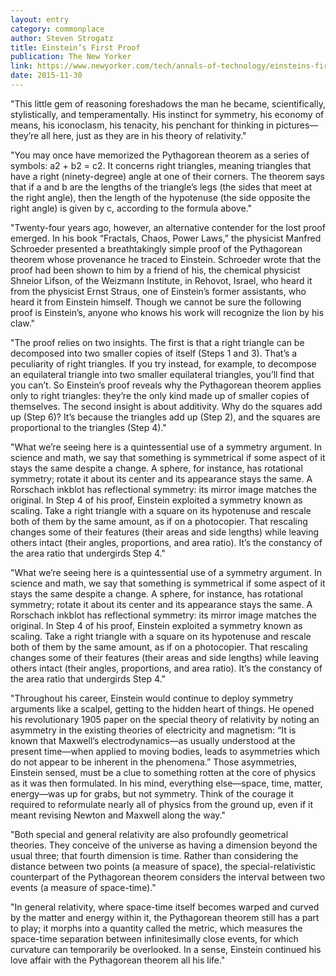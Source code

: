 ```yaml
---
layout: entry
category: commonplace
author: Steven Strogatz
title: Einstein’s First Proof
publication: The New Yorker
link: https://www.newyorker.com/tech/annals-of-technology/einsteins-first-proof-pythagorean-theorem
date: 2015-11-30
---
```


"This little gem of reasoning foreshadows the man he became, scientifically, stylistically, and temperamentally. His instinct for symmetry, his economy of means, his iconoclasm, his tenacity, his penchant for thinking in pictures—they’re all here, just as they are in his theory of relativity."
 
"You may once have memorized the Pythagorean theorem as a series of symbols: a2 + b2 = c2. It concerns right triangles, meaning triangles that have a right (ninety-degree) angle at one of their corners. The theorem says that if a and b are the lengths of the triangle’s legs (the sides that meet at the right angle), then the length of the hypotenuse (the side opposite the right angle) is given by c, according to the formula above."

"Twenty-four years ago, however, an alternative contender for the lost proof emerged. In his book “Fractals, Chaos, Power Laws,” the physicist Manfred Schroeder presented a breathtakingly simple proof of the Pythagorean theorem whose provenance he traced to Einstein. Schroeder wrote that the proof had been shown to him by a friend of his, the chemical physicist Shneior Lifson, of the Weizmann Institute, in Rehovot, Israel, who heard it from the physicist Ernst Straus, one of Einstein’s former assistants, who heard it from Einstein himself. Though we cannot be sure the following proof is Einstein’s, anyone who knows his work will recognize the lion by his claw."

"The proof relies on two insights. The first is that a right triangle can be decomposed into two smaller copies of itself (Steps 1 and 3). That’s a peculiarity of right triangles. If you try instead, for example, to decompose an equilateral triangle into two smaller equilateral triangles, you’ll find that you can’t. So Einstein’s proof reveals why the Pythagorean theorem applies only to right triangles: they’re the only kind made up of smaller copies of themselves. The second insight is about additivity. Why do the squares add up (Step 6)? It’s because the triangles add up (Step 2), and the squares are proportional to the triangles (Step 4)."

"What we’re seeing here is a quintessential use of a symmetry argument. In science and math, we say that something is symmetrical if some aspect of it stays the same despite a change. A sphere, for instance, has rotational symmetry; rotate it about its center and its appearance stays the same. A Rorschach inkblot has reflectional symmetry: its mirror image matches the original. In Step 4 of his proof, Einstein exploited a symmetry known as scaling. Take a right triangle with a square on its hypotenuse and rescale both of them by the same amount, as if on a photocopier. That rescaling changes some of their features (their areas and side lengths) while leaving others intact (their angles, proportions, and area ratio). It’s the constancy of the area ratio that undergirds Step 4."

"What we’re seeing here is a quintessential use of a symmetry argument. In science and math, we say that something is symmetrical if some aspect of it stays the same despite a change. A sphere, for instance, has rotational symmetry; rotate it about its center and its appearance stays the same. A Rorschach inkblot has reflectional symmetry: its mirror image matches the original. In Step 4 of his proof, Einstein exploited a symmetry known as scaling. Take a right triangle with a square on its hypotenuse and rescale both of them by the same amount, as if on a photocopier. That rescaling changes some of their features (their areas and side lengths) while leaving others intact (their angles, proportions, and area ratio). It’s the constancy of the area ratio that undergirds Step 4."

"Throughout his career, Einstein would continue to deploy symmetry arguments like a scalpel, getting to the hidden heart of things. He opened his revolutionary 1905 paper on the special theory of relativity by noting an asymmetry in the existing theories of electricity and magnetism: “It is known that Maxwell’s electrodynamics—as usually understood at the present time—when applied to moving bodies, leads to asymmetries which do not appear to be inherent in the phenomena.” Those asymmetries, Einstein sensed, must be a clue to something rotten at the core of physics as it was then formulated. In his mind, everything else—space, time, matter, energy—was up for grabs, but not symmetry. Think of the courage it required to reformulate nearly all of physics from the ground up, even if it meant revising Newton and Maxwell along the way."

"Both special and general relativity are also profoundly geometrical theories. They conceive of the universe as having a dimension beyond the usual three; that fourth dimension is time. Rather than considering the distance between two points (a measure of space), the special-relativistic counterpart of the Pythagorean theorem considers the interval between two events (a measure of space-time)."

"In general relativity, where space-time itself becomes warped and curved by the matter and energy within it, the Pythagorean theorem still has a part to play; it morphs into a quantity called the metric, which measures the space-time separation between infinitesimally close events, for which curvature can temporarily be overlooked. In a sense, Einstein continued his love affair with the Pythagorean theorem all his life."
